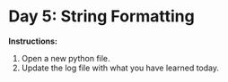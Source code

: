 # Day 5:  String Formatting
**Instructions:** 
1. Open a new python file.
2. Update the log file with what you have learned today.
